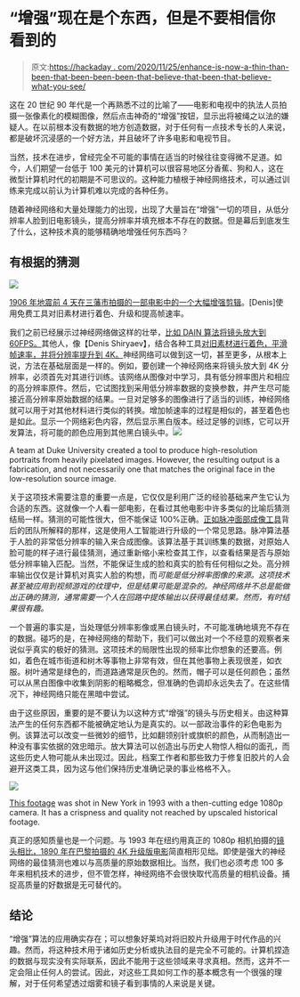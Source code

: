 # “增强”现在是个东西，但是不要相信你看到的

> 原文:[https://hackaday . com/2020/11/25/enhance-is-now-a-thin-than-been-that-been-been-been-that-believe-that-been-that-believe-what-you-see/](https://hackaday.com/2020/11/25/enhance-is-now-a-thing-but-dont-believe-what-you-see/)

这在 20 世纪 90 年代是一个再熟悉不过的比喻了——电影和电视中的执法人员拍摄一张像素化的模糊图像，然后点击神奇的“增强”按钮，显示出将被绳之以法的嫌疑人。在以前根本没有数据的地方创造数据，对于任何有一点技术专长的人来说，都是破坏沉浸感的一个好方法，并且破坏了许多电影和电视节目。

当然，技术在进步，曾经完全不可能的事情在适当的时候往往变得微不足道。如今，人们期望一台低于 100 美元的计算机可以很容易地区分香蕉、狗和人，这在微型计算机时代的初期是不可思议的。这种能力植根于神经网络技术，可以通过训练来完成以前认为计算机难以完成的各种任务。

随着神经网络和大量处理能力的出现，出现了大量旨在“增强”一切的项目，从低分辨率人脸到旧电影镜头，提高分辨率并填充根本不存在的数据。但是幕后到底发生了什么，这种技术真的能够精确地增强任何东西吗？

## 有根据的猜测

![](../Images/8d0974200d76c21eb0874823fd7a9516.png)

[1906 年地震前 4 天在三藩市拍摄的一部电影中的一个大幅增强剪辑](https://www.youtube.com/watch?v=VO_1AdYRGW8)。[Denis]使用免费工具对旧素材进行着色、升级和提高帧速率。

我们之前已经展示过神经网络做这样的壮举，[比如 DAIN 算法将镜头放大到 60FPS。](https://hackaday.com/2020/09/20/boost-your-animation-to-60-fps-using-ai/)其他人，像【Denis Shiryaev】，结合各种工具[对旧素材进行着色，平滑帧速率，并将分辨率提升到 4K。](https://www.wired.com/story/ai-magic-makes-century-old-films-look-new/)神经网络可以做到这一切，甚至更多，从根本上说，方法在基础层面是一样的。例如，要创建一个神经网络来将镜头放大到 4K 分辨率，必须首先对其进行训练。该网络从图像对中学习，具有低分辨率图片和相应的高分辨率原件。然后，它试图找到采用低分辨率数据的变换参数，并产生尽可能接近高分辨率原始数据的结果。一旦对足够多的图像进行了适当的训练，神经网络就可以用于对其他材料进行类似的转换。增加帧速率的过程是相似的，甚至着色也是如此。显示一个网络彩色内容，然后显示黑白版本。经过足够的训练，它可以开发算法，将可能的颜色应用到其他黑白镜头中。![](../Images/ade7cf16fd5b3e00cfc9e2148a478c51.png)

A team at Duke University created a tool to produce high-resolution portraits from heavily pixelated images. However, the resulting output is a fabrication, and not necessarily one that matches the original face in the low-resolution source image.

关于这项技术需要注意的重要一点是，它仅仅是利用广泛的经验基础来产生它认为合适的东西。这就像一个人看一部电影，在看过其他电影中许多类似的比喻后猜测结局一样。猜测的可能性很大，但不能保证 100%正确。[正如脉冲面部成像工具](https://www.intelligentliving.co/pulse-ai-photos-sharper/)背后的团队所解释的那样，这是使用人工智能进行升级的一个常见思路。脉冲算法基于人脸的非常低分辨率的输入来合成图像。该算法基于其训练集的数据，对原始人脸可能的样子进行最佳猜测，通过重新缩小来检查其工作，以查看结果是否与原始低分辨率输入匹配。当然，不能保证生成的脸和真实的脸有任何相似之处。高分辨率输出仅仅是计算机对真实人脸的构想，而*可能是低分辨率图像的来源。这项技术甚至被应用到视频游戏的纹理中，但是结果可能是混杂的。神经网络并不总是能做出正确的猜测，通常需要一个人在回路中提炼输出以获得最佳结果。然而，有时结果很有趣。*

一个普遍的事实是，当处理低分辨率影像或黑白镜头时，不可能准确地填充不存在的数据。碰巧的是，在神经网络的帮助下，我们可以做出对一个不经意的观察者来说似乎真实的极好的猜测。这项技术的局限性出现的频率比你想象的还要高。例如，着色在城市街道和树木等事物上非常有效，但在其他事物上表现很差，如衣服。树叶通常是绿色的，而道路通常是灰色的。然而，帽子可以是任何颜色；虽然可以从黑白图像中收集到阴影的粗略概念，但准确的色调却永远失去了。在这些情况下，神经网络只能在黑暗中尝试。

由于这些原因，重要的是不要认为以这种方式“增强”的镜头与历史相关。由这种算法产生的任何东西都不能被确定地认为是真实的。以一部政治事件的彩色电影为例。该算法可以改变一些微妙的细节，比如翻领别针或旗帜的颜色，从而制造出一种没有事实依据的效忠暗示。放大算法可以创造出与历史人物惊人相似的面孔，而这些历史人物可能从未出现过。因此，档案工作者和那些致力于修复旧胶片的人会避开这类工具，因为这与他们保持历史准确记录的事业格格不入。

![](../Images/93e834c6dec172344dfbaa1b03b3b8b3.png)

[This footage](https://www.youtube.com/watch?v=fT4lDU-QLUY) was shot in New York in 1993 with a then-cutting edge 1080p camera. It has a crispness and quality not reached by upscaled historical footage.

真正的感知质量也是一个问题。与 1993 年在纽约用真正的 1080p 相机拍摄的[镜头相比，1890 年在巴黎拍摄的 4K 升级版电影](https://www.youtube.com/watch?v=fT4lDU-QLUY)简直相形见绌。即使是强大的神经网络的最佳猜测也难以与高质量的原始数据相比。当然，我们也必须考虑 100 多年来相机技术的进步，但不管怎样，神经网络不会很快取代高质量的相机设备。捕捉高质量的好数据是无可替代的。

## 结论

“增强”算法的应用确实存在；可以想象好莱坞对将旧胶片升级用于时代作品的兴趣。然而，将这种技术用于诸如历史分析或执法目的是完全不可能的。计算机捏造的数据与现实没有实际联系，因此不能用于这些领域来寻求真相。然而，这并不一定会阻止任何人的尝试。因此，对这些工具如何工作的基本概念有一个很强的理解，对于任何希望透过烟雾和镜子看到事情的人来说是关键。